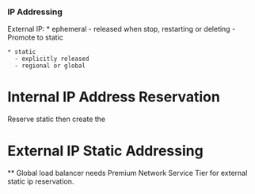 ### IP Addressing


External IP:
    * ephemeral - released when stop, restarting or deleting
      - Promote to static

    * static
      - explicitly released
      - regional or global


# Internal IP Address Reservation
  Reserve static then create the


# External IP Static Addressing
  ** Global load balancer needs Premium Network Service Tier for external static ip reservation.
